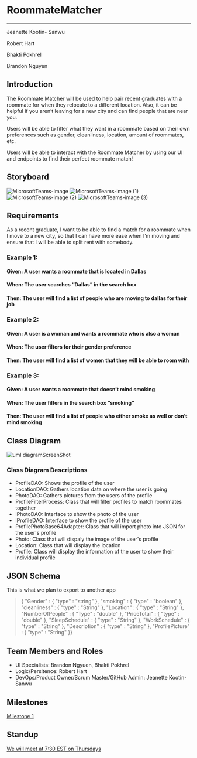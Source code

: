# RoommateMatcher
---

Jeanette Kootin- Sanwu

Robert Hart

Bhakti Pokhrel

Brandon Nguyen

## Introduction
The Roommate Matcher will be used to help pair recent graduates with a roommate for when they relocate to a different location. Also, it can be helpful if you aren’t leaving for a new city and can find people that are near you. 

Users will be able to filter what they want in a roommate based on their own preferences such as gender, cleanliness, location, amount of roommates, etc. 

Users will be able to interact with the Roommate Matcher by using our UI and endpoints to find their perfect roommate match!

## Storyboard
![MicrosoftTeams-image](https://user-images.githubusercontent.com/47064092/133006027-2c23eaa8-6c74-40d4-9514-f029d16bce74.png)
![MicrosoftTeams-image (1)](https://user-images.githubusercontent.com/47064092/133006030-e4981f36-d0a4-46e9-aa59-4e0cf49b3075.png)
![MicrosoftTeams-image (2)](https://user-images.githubusercontent.com/47064092/133006034-c6ca1c07-5231-4dac-8aa6-b20d0c3c6989.png)
![MicrosoftTeams-image (3)](https://user-images.githubusercontent.com/47064092/133006038-a6c6030a-2fd1-433d-a590-c44d53646d82.png)

## Requirements

As a recent graduate, I want to be able to find a match for a roommate when I move to a new city, so that I can have more ease when I’m moving and ensure that I will be able to split rent with somebody.

### Example 1:
#### Given: A user wants a roommate that is located in Dallas
#### When: The user searches “Dallas” in the search box
#### Then: The user will find a list of people who are moving to dallas for their job

### Example 2:
#### Given: A user is a woman and wants a roommate who is also a woman
#### When: The user filters for their gender preference
#### Then: The user will find a list of women that they will be able to room with

### Example 3:
#### Given: A user wants a roommate that doesn’t mind smoking
#### When: The user filters in the search box “smoking”
#### Then: The user will find a list of people who either smoke as well or don’t mind smoking

## Class Diagram
![uml diagramScreenShot](https://user-images.githubusercontent.com/47064092/133006193-42b44880-477e-4fd1-b991-68a618fe363c.JPG)

### Class Diagram Descriptions
- ProfileDAO: Shows the profile of the user
- LocationDAO: Gathers location data on where the user is going
- PhotoDAO: Gathers pictures from the users of the profile
- ProfileFilterProcess: Class that will filter profiles to match roommates together
- IPhotoDAO: Interface to show the photo of the user
- IProfileDAO: Interface to show the profile of the user
- ProfilePhotoBase64Adapter: Class that will import photo into JSON for the user's profile
- Photo: Class that will dispaly the image of the user's profile
- Location: Class that will display the location
- Profile: Class will display the information of the user to show their individual profile

## JSON Schema
This is what we plan to export to another app

> { "Gender" : { "type" : "string" }, "smoking" : { "type" : "boolean" }, "cleanliness" : { "type" : "String" }, "Location" : { "type" : "String" }, "NumberOfPeople" : { "Type" : "double" }, "PriceTotal" : { "type" : "double" }, "SleepSchedule" : { "type" : "String" }, "WorkSchedule" : { "type" : "String" }, "Description" : { "type" : "String" }, "ProfilePicture" : { "type" : "String" }}


## Team Members and Roles
- UI Specialists: Brandon Ngyuen, Bhakti Pokhrel
- Logic/Persitence: Robert Hart 
- DevOps/Product Owner/Scrum Master/GitHub Admin: Jeanette Kootin- Sanwu

## Milestones
[Milestone 1](https://github.com/kootinja/Roommate-Matcher/milestone/1)

## Standup
[We will meet at 7:30 EST on Thursdays](https://teams.microsoft.com/l/meetup-join/19%3ameeting_NTQ4ODBlNTAtZWFjNi00YWFhLWJlNjAtNmM5OTQwZWM3YzBj%40thread.v2/0?context=%7b%22Tid%22%3a%22f5222e6c-5fc6-48eb-8f03-73db18203b63%22%2c%22Oid%22%3a%225705403b-7546-4aac-b858-9d09d3efb663%22%7d)



